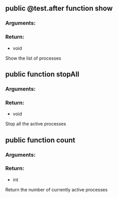 ## public @test.after function show
### Arguments:

### Return:
- void


Show the list of processes

## public function stopAll
### Arguments:

### Return:
- void


Stop all the active processes

## public function count
### Arguments:

### Return:
- int


Return the number of currently active processes


